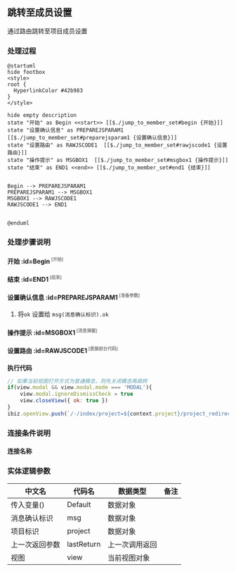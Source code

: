 ## 跳转至成员设置 <!-- {docsify-ignore-all} -->

   通过路由跳转至项目成员设置

### 处理过程

```plantuml
@startuml
hide footbox
<style>
root {
  HyperlinkColor #42b983
}
</style>

hide empty description
state "开始" as Begin <<start>> [[$./jump_to_member_set#begin {开始}]]
state "设置确认信息" as PREPAREJSPARAM1  [[$./jump_to_member_set#preparejsparam1 {设置确认信息}]]
state "设置路由" as RAWJSCODE1  [[$./jump_to_member_set#rawjscode1 {设置路由}]]
state "操作提示" as MSGBOX1  [[$./jump_to_member_set#msgbox1 {操作提示}]]
state "结束" as END1 <<end>> [[$./jump_to_member_set#end1 {结束}]]


Begin --> PREPAREJSPARAM1
PREPAREJSPARAM1 --> MSGBOX1
MSGBOX1 --> RAWJSCODE1
RAWJSCODE1 --> END1


@enduml
```


### 处理步骤说明

#### 开始 :id=Begin<sup class="footnote-symbol"> <font color=gray size=1>[开始]</font></sup>




#### 结束 :id=END1<sup class="footnote-symbol"> <font color=gray size=1>[结束]</font></sup>




#### 设置确认信息 :id=PREPAREJSPARAM1<sup class="footnote-symbol"> <font color=gray size=1>[准备参数]</font></sup>



1. 将`ok` 设置给  `msg(消息确认标识).ok`

#### 操作提示 :id=MSGBOX1<sup class="footnote-symbol"> <font color=gray size=1>[消息弹窗]</font></sup>




#### 设置路由 :id=RAWJSCODE1<sup class="footnote-symbol"> <font color=gray size=1>[直接前台代码]</font></sup>



<p class="panel-title"><b>执行代码</b></p>

```javascript
// 如果当前视图打开方式为普通模态，则先关闭模态再跳转
if(view.modal && view.modal.mode === 'MODAL'){
	view.modal.ignoreDismissCheck = true
	view.closeView({ ok: true })
}
ibiz.openView.push(`/-/index/project=${context.project}/project_redirect_view/-/project_setting_view/srfnav=member/project_member_config_grid_view/-`);
```

### 连接条件说明
#### 连接名称 




### 实体逻辑参数

|    中文名   |    代码名    |  数据类型      |备注 |
| --------| --------| --------  | --------   |
|传入变量(<i class="fa fa-check"/></i>)|Default|数据对象||
|消息确认标识|msg|数据对象||
|项目标识|project|数据对象||
|上一次返回参数|lastReturn|上一次调用返回||
|视图|view|当前视图对象||
